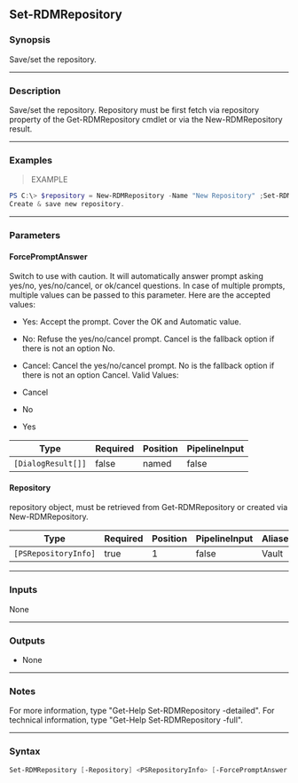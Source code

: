 Set-RDMRepository
-----------------

### Synopsis
Save/set the repository.

---

### Description

Save/set the repository. Repository must be first fetch via repository property of the Get-RDMRepository cmdlet or via the New-RDMRepository result.

---

### Examples
> EXAMPLE

```PowerShell
PS C:\> $repository = New-RDMRepository -Name "New Repository" ;Set-RDMRepository repository
Create & save new repository.
```

---

### Parameters
#### **ForcePromptAnswer**
Switch to use with caution. It will automatically answer prompt asking yes/no, yes/no/cancel, or ok/cancel questions. In case of multiple prompts, multiple values can be passed to this parameter. Here are the accepted values:
* Yes: Accept the prompt. Cover the OK and Automatic value.
* No: Refuse the yes/no/cancel prompt. Cancel is the fallback option if there is not an option No.
* Cancel: Cancel the yes/no/cancel prompt. No is the fallback option if there is not an option Cancel.
Valid Values:

* Cancel
* No
* Yes

|Type              |Required|Position|PipelineInput|
|------------------|--------|--------|-------------|
|`[DialogResult[]]`|false   |named   |false        |

#### **Repository**
repository object, must be retrieved from Get-RDMRepository or created via New-RDMRepository.

|Type                |Required|Position|PipelineInput|Aliases|
|--------------------|--------|--------|-------------|-------|
|`[PSRepositoryInfo]`|true    |1       |false        |Vault  |

---

### Inputs
None

---

### Outputs
* None

---

### Notes
For more information, type "Get-Help Set-RDMRepository -detailed". For technical information, type "Get-Help Set-RDMRepository -full".

---

### Syntax
```PowerShell
Set-RDMRepository [-Repository] <PSRepositoryInfo> [-ForcePromptAnswer <Cancel | No | Yes>] [<CommonParameters>]
```
